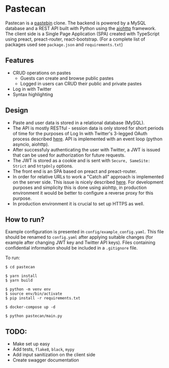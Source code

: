 # Pastecan
Pastecan is a [pastebin](https://pastebin.com/) clone. The backend is powered by a MySQL database and a REST API built with Python using the [aiohttp](https://docs.aiohttp.org/en/stable/) framework. The client side is a Single Page Application (SPA) created with TypeScript using preact, preact-router, react-bootstrap. (For a complete list of packages used see `package.json` and `requirements.txt`)

## Features
  * CRUD operations on pastes
    * Guests can create and browse public pastes
    * Logged in users can CRUD their public and private pastes
  * Log in with Twitter
  * Syntax highlighting

## Design
 * Paste and user data is stored in a relational database (MySQL).
 * The API is mostly RESTful - session data is only stored for short periods of time for the purposes of Log In with Twitter's 3-legged OAuth process described [here](https://developer.twitter.com/en/docs/authentication/guides/log-in-with-twitter). API is implemented with an event loop (python asyncio, aiohttp).
 * After successfuly authenticating the user with Twitter, a JWT is issued that can be used for authorization for future requests.
 * The JWT is stored as a cookie and is sent with `Secure, SameSite: Strict` and `httpOnly` options.
 * The front end is an SPA based on preact and preact-router.
 * In order for relative URLs to work a "Catch all" approach is implemented on the server side. This issue is nicely described [here](https://stackoverflow.com/a/36623117). For development purposes and simplicity this is done using aiohttp, in production environment it would be better to configure a reverse proxy for this purpose.
 * In production environment it is crucial to set up HTTPS as well.

## How to run?
Example configuration is presented in `config/example_config.yaml`. This file should be renamed to `config.yaml` after applying suitable changes (for example after changing JWT key and Twitter API keys). Files containing confidential information should be included in a `.gitignore` file.

To run:

```
$ cd pastecan

$ yarn install
$ yarn build

$ python -m venv env
$ source env/bin/activate
$ pip install -r requirements.txt

$ docker-compose up -d

$ python pastecan/main.py
```

## TODO:
 * Make set up easy
 * Add tests, `flake8`, `black`, `mypy`
 * Add input sanitization on the client side
 * Create swagger documentation
